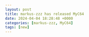```yaml
---
layout: post
title: markus-zzz has released MyC64
date: 2024-04-04 18:28:48 +0000
categories: [markus-zzz, MyC64]
tags: [new]
---
```


